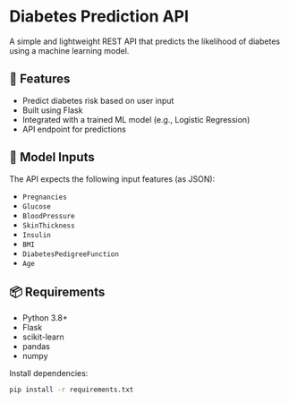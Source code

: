 # Diabetes Prediction API

A simple and lightweight REST API that predicts the likelihood of diabetes using a machine learning model.

## 🚀 Features

- Predict diabetes risk based on user input
- Built using Flask
- Integrated with a trained ML model (e.g., Logistic Regression)
- API endpoint for predictions

## 🧠 Model Inputs

The API expects the following input features (as JSON):

- `Pregnancies`
- `Glucose`
- `BloodPressure`
- `SkinThickness`
- `Insulin`
- `BMI`
- `DiabetesPedigreeFunction`
- `Age`

## 📦 Requirements

- Python 3.8+
- Flask
- scikit-learn
- pandas
- numpy

Install dependencies:

```bash
pip install -r requirements.txt

